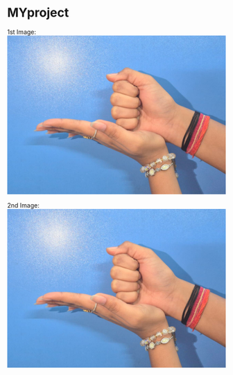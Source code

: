# MYproject

1st Image: 
![Image 1](https://github.com/insha-fab/MYproject/blob/5ab181b9beaa36c50703a449b16a4c9d040a4935/1.jpg)

2nd Image:
![Image 2](https://github.com/insha-fab/MYproject/blob/5ab181b9beaa36c50703a449b16a4c9d040a4935/1.jpg)

